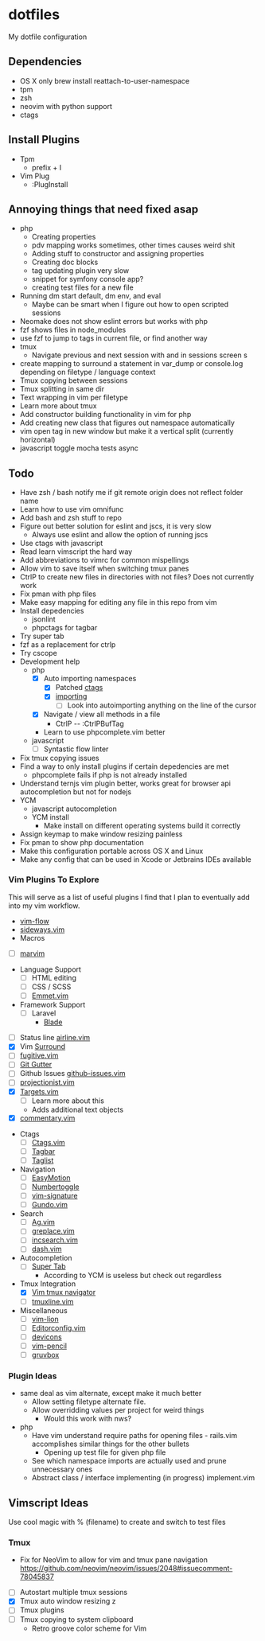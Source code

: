 # dotfiles
My dotfile configuration

## Dependencies
- OS X only brew install reattach-to-user-namespace
- tpm
- zsh
- neovim with python support
- ctags

## Install Plugins
- Tpm
  - prefix + I
- Vim Plug
  - :PlugInstall

## Annoying things that need fixed asap
- php
  - Creating properties
  - pdv mapping works sometimes, other times causes weird shit
  - Adding stuff to constructor and assigning properties
  - Creating doc blocks
  - tag updating plugin very slow
  - snippet for symfony console app?
  - creating test files for a new file
- Running dm start default, dm env, and eval
  - Maybe can be smart when I figure out how to open scripted sessions
- Neomake does not show eslint errors but works with php
- fzf shows files in node_modules
- use fzf to jump to tags in current file, or find another way
- tmux
  - Navigate previous and next session with <C-n> and <C-p> in sessions screen <prefix>s
- create mapping to surround a statement in var_dump or console.log
  depending on filetype / language context
- Tmux copying between sessions
- Tmux splitting in same dir
- Text wrapping in vim per filetype
- Learn more about tmux
- Add constructor building functionality in vim for php
- Add creating new class that figures out namespace automatically
- vim open tag in new window but make it a vertical split (currently horizontal)
- javascript toggle mocha tests async

## Todo
- Have zsh / bash notify me if git remote origin does not reflect folder name
- Learn how to use vim omnifunc
- Add bash and zsh stuff to repo
- Figure out better solution for eslint and jscs, it is very slow
  - Always use eslint and allow the option of running jscs
- Use ctags with javascript
- Read learn vimscript the hard way
- Add abbreviations to vimrc for common mispellings
- Allow vim to save itself when switching tmux panes
- CtrlP to create new files in directories with not files? Does not currently work
- Fix pman with php files
- Make easy mapping for editing any file in this repo from vim
- Install depedencies
  - jsonlint
  - phpctags for tagbar
- Try super tab
- fzf as a replacement for ctrlp
- Try cscope
- Development help
  - php
    - [x] Auto importing namespaces 
      - [x] Patched [ctags](https://github.com/shawncplus/phpcomplete.vim/wiki/Patched-ctags)
      - [x] [importing](https://github.com/arnaud-lb/vim-php-namespace)
        - [ ] Look into autoimporting anything on the line of the cursor
    - [x] Navigate / view all methods in a file 
      - CtrlP -- :CtrlPBufTag
    - Learn to use phpcomplete.vim better
  - javascript
    - [ ] Syntastic flow linter
- Fix tmux copying issues
- Find a way to only install plugins if certain depedencies are met
  - phpcomplete fails if php is not already installed
- Understand ternjs vim plugin better, works great for browser api autocompletion but not for nodejs
- YCM
  - javascript autocompletion
  - YCM install
    - Make install on different operating systems build it correctly 
- Assign keymap to make window resizing painless
- Fix pman to show php documentation
- Make this configuration portable across OS X and Linux
- Make any config that can be used in Xcode or Jetbrains IDEs available

### Vim Plugins To Explore

This will serve as a list of useful plugins I find that I plan to eventually 
add into my vim workflow.  

- [vim-flow](https://github.com/flowtype/vim-flow)
- [sideways.vim](https://github.com/AndrewRadev/sideways.vim)
- Macros
- [ ] [marvim](http://www.vim.org/scripts/script.php?script_id=2154)
- Language Support
  - [ ] HTML editing
  - [ ] CSS / SCSS
  - [ ] [Emmet.vim](https://github.com/mattn/emmet-vim)
- Framework Support
  - [ ] Laravel
    - [Blade](https://github.com/jwalton512/vim-blade)
- [ ] Status line [airline.vim](https://github.com/bling/vim-airline)
- [x] Vim [Surround](https://github.com/tpope/vim-surround)
- [ ] [fugitive.vim](https://github.com/tpope/vim-fugitive)
- [ ] [Git Gutter](https://github.com/airblade/vim-gitgutter)
- [ ] Github Issues [github-issues.vim](https://github.com/jaxbot/github-issues.vim)
- [ ] [projectionist.vim](https://github.com/tpope/vim-projectionist)
- [x] [Targets.vim](https://github.com/wellle/targets.vim)
  - [ ] Learn more about this
  - Adds additional text objects
- [x] [commentary.vim](https://github.com/tpope/vim-commentary)
- Ctags
  - [ ] [Ctags.vim](https://github.com/vim-scripts/ctags.vim)
  - [ ] [Tagbar](https://github.com/majutsushi/tagbar)
  - [ ] [Taglist](http://vim.sourceforge.net/scripts/script.php?script_id=273)
- Navigation
  - [ ] [EasyMotion](https://github.com/easymotion/vim-easymotion)
  - [ ] [Numbertoggle](https://github.com/jeffkreeftmeijer/vim-numbertoggle)
  - [ ] [vim-signature](https://github.com/kshenoy/vim-signature)
  - [ ] [Gundo.vim](https://github.com/sjl/gundo.vim)
- Search
  - [ ] [Ag.vim](https://github.com/rking/ag.vim)
  - [ ] [greplace.vim](https://github.com/skwp/greplace.vim)
  - [ ] [incsearch.vim](https://github.com/haya14busa/incsearch.vim)
  - [ ] [dash.vim](https://github.com/rizzatti/dash.vim)
- Autocompletion
  - [ ] [Super Tab](https://github.com/ervandew/supertab)
    - According to YCM is useless but check out regardless
- Tmux Integration
  - [x] [Vim tmux navigator](https://github.com/christoomey/vim-tmux-navigator)
  - [ ] [tmuxline.vim](https://github.com/edkolev/tmuxline.vim)
- Miscellaneous
  - [ ] [vim-lion](https://github.com/tommcdo/vim-lion)
  - [ ] [Editorconfig.vim](https://github.com/editorconfig/editorconfig-vim)
  - [ ] [devicons](https://github.com/ryanoasis/vim-devicons)
  - [ ] [vim-pencil](https://github.com/reedes/vim-pencil)
  - [ ] [gruvbox](https://github.com/morhetz/gruvbox)

### Plugin Ideas
- same deal as vim alternate, except make it much better
  - Allow setting filetype alternate file.
  - Allow overridding values per project for weird things
    - Would this work with nws?
- php
  - Have vim understand require paths for opening files - rails.vim accomplishes similar things for the other bullets
    - Opening up test file for given php file
  - See which namespace imports are actually used and prune unnecessary ones
  - Abstract class / interface implementing (in progress) implement.vim

## Vimscript Ideas
Use cool magic with % (filename) to create and switch to test files

### Tmux
- Fix for NeoVim to allow <C-h> for vim and tmux pane navigation https://github.com/neovim/neovim/issues/2048#issuecomment-78045837
- [ ] Autostart multiple tmux sessions
- [x] Tmux auto window resizing <prefix>z
- [ ] Tmux plugins
- [ ] Tmux copying to system clipboard
    - Retro groove color scheme for Vim
